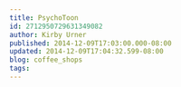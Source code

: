 ```yaml
---
title: PsychoToon
id: 2712950729631349082
author: Kirby Urner
published: 2014-12-09T17:03:00.000-08:00
updated: 2014-12-09T17:04:32.599-08:00
blog: coffee_shops
tags: 
---
```


